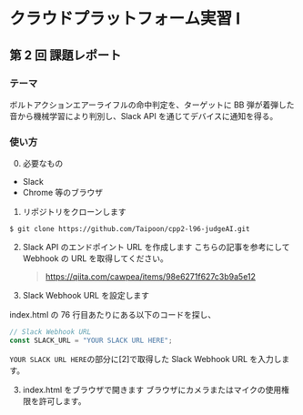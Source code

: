 # クラウドプラットフォーム実習 Ⅰ

## 第 2 回 課題レポート

### テーマ

ボルトアクションエアーライフルの命中判定を、ターゲットに BB 弾が着弾した音から機械学習により判別し、Slack API を通じてデバイスに通知を得る。

### 使い方

0. 必要なもの

- Slack
- Chrome 等のブラウザ

1. リポジトリをクローンします

```shell
$ git clone https://github.com/Taipoon/cpp2-l96-judgeAI.git
```

2. Slack API のエンドポイント URL を作成します
   こちらの記事を参考にして Webhook の URL を取得してください。

   > https://qiita.com/cawpea/items/98e6271f627c3b9a5e12

3. Slack Webhook URL を設定します

index.html の 76 行目あたりにある以下のコードを探し、

```javascript
// Slack Webhook URL
const SLACK_URL = "YOUR SLACK URL HERE";
```

`YOUR SLACK URL HERE`の部分に[2]で取得した Slack Webhook URL を入力します。

3. index.html をブラウザで開きます
   ブラウザにカメラまたはマイクの使用権限を許可します。
